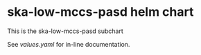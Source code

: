 ska-low-mccs-pasd helm chart
============================

This is the ska-low-mccs-pasd subchart

See _values.yaml_ for in-line documentation.
